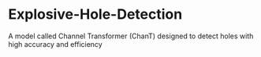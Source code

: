# Explosive-Hole-Detection
A model called Channel Transformer (ChanT) designed to detect holes with high accuracy and efficiency
